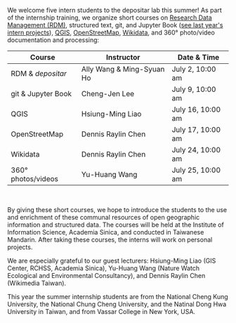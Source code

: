 We welcome five intern students to the depositar lab this summer! As part of the internship training, we organize short courses on [Research Data Management (RDM)](https://rdm.depositar.io/), structured text, git, and Jupyter Book ([see last year's intern projects](https://lab.depositar.io/zh-tw/news/240304_1/)), [QGIS](https://qgis.org/), [OpenStreetMap](https://www.openstreetmap.org/), [Wikidata](https://www.wikidata.org), and 360° photo/video documentation and processing: 

| Course        | Instructor         | Date & Time                | 
| ------------- | ------------------ | -------------------------- | 
| RDM & _depositar_  | Ally Wang & Ming-Syuan Ho | July 2, 10:00 am| 
| git & Jupyter Book | Cheng-Jen Lee | July  9, 10:00 am | 
| QGIS          | Hsiung-Ming Liao   | July 16, 10:00 am | 
| OpenStreetMap | Dennis Raylin Chen | July 17, 10:00 am | 
| Wikidata      | Dennis Raylin Chen | July 24, 10:00 am | 
| 360° photos/videos | Yu-Huang Wang | July 25, 10:00 am | 

<br/>

By giving these short courses, we hope to introduce the students to the use and enrichment of these communal resources of open geographic information and structured data. The courses will be held at the Institute of Information Science, Academia Sinica, and conducted in Taiwanese Mandarin.
After taking these courses, the interns will work on personal projects. 

We are especially grateful to our guest lecturers: Hsiung-Ming Liao (GIS Center, RCHSS, Academia Sinica), Yu-Huang Wang (Nature Watch Ecological and Environmental Consultancy), and Dennis Raylin Chen (Wikimedia Taiwan).

This year the summer internship students are from the National Cheng Kung University, the National Chung Cheng University, and the Natinal Dong Hwa University in Taiwan, and from Vassar College in New York, USA.
